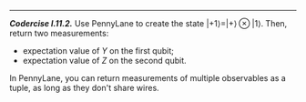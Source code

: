 ---

***Codercise I.11.2.*** Use PennyLane to create the state $|+1\rangle =
   |+\rangle \otimes |1\rangle$. Then, return two measurements:

 - expectation value of $Y$ on the first qubit;
 - expectation value of $Z$ on the second qubit.
 
In PennyLane, you can return measurements of multiple observables as a tuple, as
long as they don't share wires.